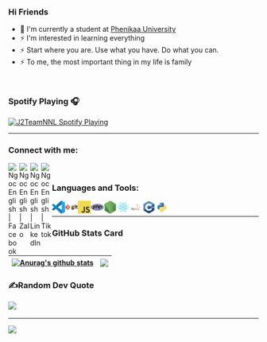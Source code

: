 ### Hi Friends

- 🔭 I'm currently a student at [Phenikaa University]
- ⚡ I'm interested in learning everything 
- ⚡ Start where you are. Use what you have. Do what you can.
- ⚡ To me, the most important thing in my life is family

<br />

### Spotify Playing 🎧
[<img src="https://spotify-playing-git-master.j2teamnnl.vercel.app/api/spotify-playing" alt="J2TeamNNL Spotify Playing" width="350" />](https://open.spotify.com/user/31ncivibv3phbekrh3ttbnb7c5qy)



---


### Connect with me:
[<img align="left" alt="NgocEnglish | Facebook" width="22px" src="https://upload.wikimedia.org/wikipedia/commons/thumb/1/16/Facebook-icon-1.png/640px-Facebook-icon-1.png" />][facebook]
[
<img align="left" alt="NgocEnglish | Zalo" width="22px" src="https://www.anphatpc.com.vn/template/anphat_2020v2/images/icon-zalo.jpg" />][zalo]
[<img align="left" alt="NgocEnglish | LinkedIn" width="22px" src="https://cdn3.iconfinder.com/data/icons/inficons/512/linkedin.png" />][linkedin]
[<img align="left" alt="NgocEnglish | Tiktok" width="22px" src="https://cdn.cdnlogo.com/logos/t/46/tiktok-icon-black.svg" />][tiktok]

<br />

### Languages and Tools:

<img align="left" alt="Visual Studio Code" width="26px" src="https://raw.githubusercontent.com/github/explore/80688e429a7d4ef2fca1e82350fe8e3517d3494d/topics/visual-studio-code/visual-studio-code.png" />
<img align="left" alt="git" width="26px" src="https://raw.githubusercontent.com/github/explore/80688e429a7d4ef2fca1e82350fe8e3517d3494d/topics/git/git.png" hrep/>

[<img align="left" alt="JavaScript" width="26px" src="https://raw.githubusercontent.com/github/explore/80688e429a7d4ef2fca1e82350fe8e3517d3494d/topics/javascript/javascript.png" />][min project]
[<img align="left" alt="php" width="26px" src="https://raw.githubusercontent.com/github/explore/80688e429a7d4ef2fca1e82350fe8e3517d3494d/topics/php/php.png" />][web]
[<img align="left" alt="nodejs" width="26px" src="https://raw.githubusercontent.com/github/explore/80688e429a7d4ef2fca1e82350fe8e3517d3494d/topics/nodejs/nodejs.png" />][web]
[<img align="left" alt="react" width="26px" src="https://raw.githubusercontent.com/github/explore/80688e429a7d4ef2fca1e82350fe8e3517d3494d/topics/react/react.png" />][web]

<img align="left" alt="mysql" width="26px" src="https://raw.githubusercontent.com/github/explore/80688e429a7d4ef2fca1e82350fe8e3517d3494d/topics/mysql/mysql.png" />

[<img align="left" alt="cpp c" width="26px" src="https://raw.githubusercontent.com/github/explore/80688e429a7d4ef2fca1e82350fe8e3517d3494d/topics/cpp/cpp.png" />][c and cpp]
[<img align="left" alt="python" width="26px" src="https://raw.githubusercontent.com/github/explore/80688e429a7d4ef2fca1e82350fe8e3517d3494d/topics/python/python.png" />][python]

<br />

---

### GitHub Stats Card
| <a href="https://github.com/englishcntt"><img align="center" src="https://github-readme-stats.vercel.app/api?username=englishcntt&show_icons=true&include_all_commits=true&theme=buefy&hide_border=true&theme=ocean_dark" alt="Anurag's github stats" /></a> | <a href="https://github.com/englishcntt"><img align="center" src="https://github-readme-stats.vercel.app/api/top-langs/?username=englishcntt&layout=compact&theme=buefy&hide_border=true&theme=ocean_dark" /></a> |
| ------------- | ------------- |

### ✍️Random Dev Quote
![](https://quotes-github-readme.vercel.app/api?type=horizontal&theme=radical)


---
[![](https://visitcount.itsvg.in/api?id=EnglishCNTT&icon=0&color=0)](https://visitcount.itsvg.in)

[Phenikaa University]: https://phenikaa-uni.edu.vn/vi
[facebook]: https://www.facebook.com/englishit4
[linkedin]: linkedin.com/in/englishcntt
[zalo]: https://zalo.me/0865089202
[tiktok]: https://www.tiktok.com/@englishit4
[web]: https://github.com/englishcntt
[min project]: https://github.com/englishcntt
[c and cpp]: https://github.com/englishcntt
[python]: https://github.com/englishcntt
